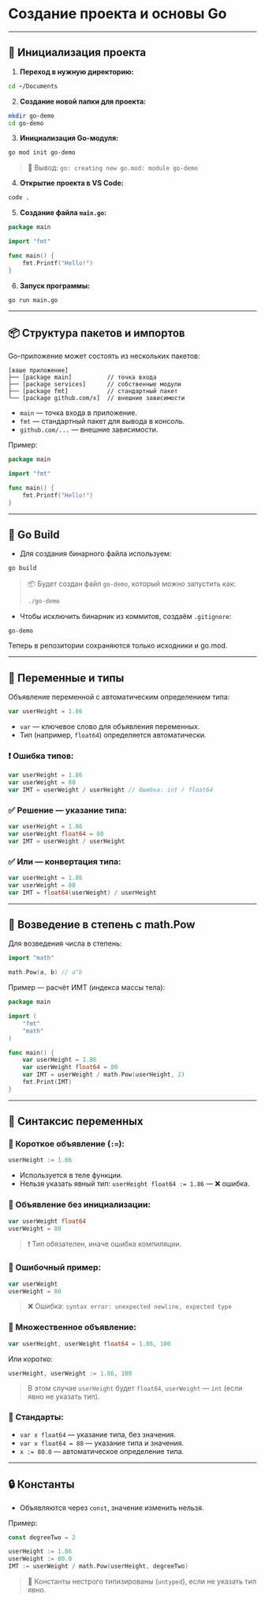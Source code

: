 # Создание проекта и основы Go

---

## 🚀 Инициализация проекта

1. **Переход в нужную директорию:**

```bash
cd ~/Documents
```

2. **Создание новой папки для проекта:**

```bash
mkdir go-demo
cd go-demo
```

3. **Инициализация Go-модуля:**

```bash
go mod init go-demo
```

> 💬 Вывод: `go: creating new go.mod: module go-demo`

4. **Открытие проекта в VS Code:**

```bash
code .
```

5. **Создание файла `main.go`:**

```go
package main

import "fmt"

func main() {
    fmt.Printf("Hello!")
}
```

6. **Запуск программы:**

```bash
go run main.go
```

---

## 📦 Структура пакетов и импортов

Go-приложение может состоять из нескольких пакетов:

```
[ваше приложение]
├── [package main]          // точка входа
├── [package services]      // собственные модули
├── [package fmt]           // стандартный пакет
└── [package github.com/x]  // внешние зависимости
```

* `main` — точка входа в приложение.
* `fmt` — стандартный пакет для вывода в консоль.
* `github.com/...` — внешние зависимости.

Пример:

```go
package main

import "fmt"

func main() {
    fmt.Printf("Hello!")
}
```

---

## 📁 Go Build

* Для создания бинарного файла используем:

```bash
go build
```

> 📦 Будет создан файл `go-demo`, который можно запустить как:
>
> ```bash
> ./go-demo
> ```

* Чтобы исключить бинарник из коммитов, создаём `.gitignore`:

```text
go-demo
```

Теперь в репозитории сохраняются только исходники и go.mod.

---

## 🧮 Переменные и типы

Объявление переменной с автоматическим определением типа:

```go
var userHeight = 1.86
```

* `var` — ключевое слово для объявления переменных.
* Тип (например, `float64`) определяется автоматически.

### ❗ Ошибка типов:

```go
var userHeight = 1.86
var userWeight = 80
var IMT = userWeight / userHeight // Ошибка: int / float64
```

### ✅ Решение — указание типа:

```go
var userHeight = 1.86
var userWeight float64 = 80
var IMT = userWeight / userHeight
```

### ✅ Или — конвертация типа:

```go
var userHeight = 1.86
var userWeight = 80
var IMT = float64(userWeight) / userHeight
```

---

## 🧠 Возведение в степень с math.Pow

Для возведения числа в степень:

```go
import "math"

math.Pow(a, b) // a^b
```

Пример — расчёт ИМТ (индекса массы тела):

```go
package main

import (
    "fmt"
    "math"
)

func main() {
    var userHeight = 1.86
    var userWeight float64 = 80
    var IMT = userWeight / math.Pow(userHeight, 2)
    fmt.Print(IMT)
}
```

---

## 📝 Синтаксис переменных

### 🔹 Короткое объявление (`:=`):

```go
userHeight := 1.86
```

* Используется в теле функции.
* Нельзя указать явный тип: `userHeight float64 := 1.86` — ❌ ошибка.

### 🔹 Объявление без инициализации:

```go
var userWeight float64
userWeight = 80
```

> ❗ Тип обязателен, иначе ошибка компиляции.

### 🔹 Ошибочный пример:

```go
var userWeight
userWeight = 80
```

> ❌ Ошибка: `syntax error: unexpected newline, expected type`

### 🔹 Множественное объявление:

```go
var userHeight, userWeight float64 = 1.86, 100
```

Или коротко:

```go
userHeight, userWeight := 1.86, 100
```

> В этом случае `userHeight` будет `float64`, `userWeight` — `int` (если явно не указать тип).

### 📌 Стандарты:

* `var x float64` — указание типа, без значения.
* `var x float64 = 80` — указание типа и значения.
* `x := 80.0` — автоматическое определение типа.

---

## 🔒 Константы

* Объявляются через `const`, значение изменить нельзя.

Пример:

```go
const degreeTwo = 2

userHeight := 1.86
userWeight := 80.0
IMT := userWeight / math.Pow(userHeight, degreeTwo)
```

> 📌 Константы нестрого типизированы (`untyped`), если не указать тип явно.
